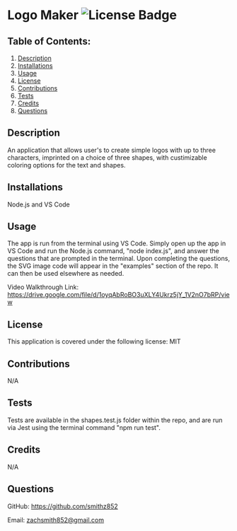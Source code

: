 # Logo Maker ![License Badge](https://img.shields.io/badge/License-MIT-blue)
  
## Table of Contents:
  1. [Description](#description)
  2. [Installations](#installations)
  3. [Usage](#usage)
  4. [License](#license)
  5. [Contributions](#contributions)
  6. [Tests](#tests)
  7. [Credits](#credits)
  8. [Questions](#questions)

## Description

An application that allows user's to create simple logos with up to three characters, imprinted on a choice of three shapes, with custimizable coloring options for the text and shapes.

## Installations

Node.js and VS Code

## Usage

The app is run from the terminal using VS Code. Simply open up the app in VS Code and run the Node.js command, "node index.js", and answer the questions that are prompted in the terminal. Upon completing the questions, the SVG image code will appear in the "examples" section of the repo. It can then be used elsewhere as needed.

Video Walkthrough Link: https://drive.google.com/file/d/1oyqAbRoBO3uXLY4Ukrz5jY_1V2nO7bRP/view


## License

This application is covered under the following license: MIT

    
## Contributions

N/A

## Tests

Tests are available in the shapes.test.js folder within the repo, and are run via Jest using the terminal command "npm run test".

## Credits

N/A

## Questions

GitHub: https://github.com/smithz852
  
Email: zachsmith852@gmail.com

